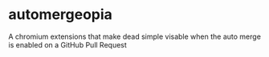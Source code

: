 # automergeopia
A chromium extensions that make dead simple visable when the auto merge is enabled on a GitHub Pull Request
